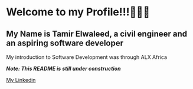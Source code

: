 # Welcome to my Profile!!!👨‍💻👋  

## My Name is Tamir Elwaleed, a civil engineer and an aspiring software developer

My introduction to Software Development was through ALX Africa  

**_Note: This README is still under construction_**

[My Linkedin](www.linkedin.com/in/tamir-el-waleed)
